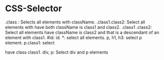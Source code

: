 # CSS-Selector

.class : 	Selects all elements with className.
.class1.class2: Select all elements with have both className is class1 and class2.
.class1 .class2: Select all elements have className is class2 and that is a descendant of an element with class1.
#id: id.
*: select all elements.
p, h1, h3: select p element.
p.class1: select <p> have class class1.
div, p: Select div and p elements

